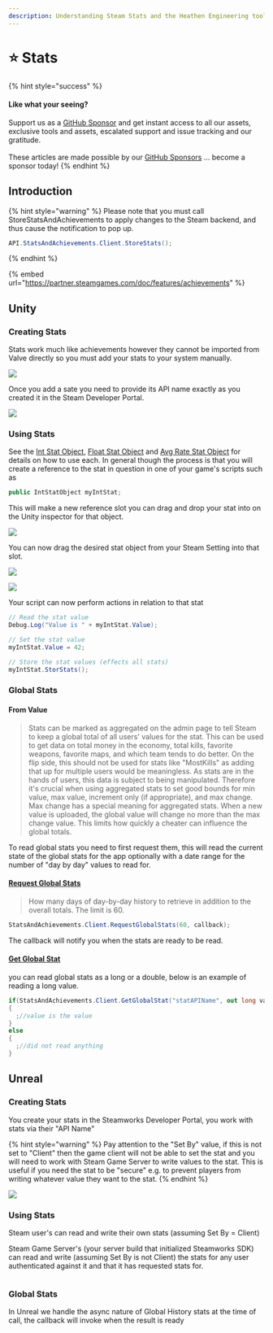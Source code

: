 ```yaml
---
description: Understanding Steam Stats and the Heathen Engineering tool kit
---
```


# ⭐ Stats

{% hint style="success" %}
#### Like what your seeing?

Support us as a [GitHub Sponsor](../../../become-a-sponsor/) and get instant access to all our assets, exclusive tools and assets, escalated support and issue tracking and our gratitude.\
\
These articles are made possible by our [GitHub Sponsors](../../../become-a-sponsor/) ... become a sponsor today!
{% endhint %}

## &#x20;Introduction

{% hint style="warning" %}
Please note that you must call StoreStatsAndAchievements to apply changes to the Steam backend, and thus cause the notification to pop up.

```csharp
API.StatsAndAchievements.Client.StoreStats();
```
{% endhint %}

{% embed url="https://partner.steamgames.com/doc/features/achievements" %}

## Unity

### Creating Stats

Stats work much like achievements however they cannot be imported from Valve directly so you must add your stats to your system manually.

![](<../../../.gitbook/assets/image (188) (1) (1) (1).png>)

Once you add a sate you need to provide its API name exactly as you created it in the Steam Developer Portal.

![](<../../../.gitbook/assets/image (160) (1) (1).png>)

### Using Stats

See the [Int Stat Object](../../../toolkit-for-steamworks/unity/objects/classes/int-stat.md), [Float Stat Object](../../../toolkit-for-steamworks/unity/objects/classes/float-stat.md) and [Avg Rate Stat Object](../../../toolkit-for-steamworks/unity/objects/classes/avg-rate-stat.md) for details on how to use each. In general though the process is that you will create a reference to the stat in question in one of your game's scripts such as

```csharp
public IntStatObject myIntStat;
```

This will make a new reference slot you can drag and drop your stat into on the Unity inspector for that object.

![](<../../../.gitbook/assets/image (174) (1) (1) (1).png>)

You can now drag the desired stat object from your Steam Setting into that slot.

![](<../../../.gitbook/assets/image (159) (1) (1) (1).png>)

![](<../../../.gitbook/assets/image (161) (1) (1) (1) (1) (1).png>)

Your script can now perform actions in relation to that stat

```csharp
// Read the stat value
Debug.Log("Value is " + myIntStat.Value);

// Set the stat value
myIntStat.Value = 42;

// Store the stat values (effects all stats)
myIntStat.StorStats();
```

### Global Stats

#### From Value

> Stats can be marked as aggregated on the admin page to tell Steam to keep a global total of all users' values for the stat. This can be used to get data on total money in the economy, total kills, favorite weapons, favorite maps, and which team tends to do better. On the flip side, this should not be used for stats like "MostKills" as adding that up for multiple users would be meaningless. As stats are in the hands of users, this data is subject to being manipulated. Therefore it's crucial when using aggregated stats to set good bounds for min value, max value, increment only (if appropriate), and max change. Max change has a special meaning for aggregated stats. When a new value is uploaded, the global value will change no more than the max change value. This limits how quickly a cheater can influence the global totals.

To read global stats you need to first request them, this will read the current state of the global stats for the app optionally with a date range for the number of "day by day" values to read for.

#### [Request Global Stats](../../../toolkit-for-steamworks/unity/api-extensions/statsandachievements.client.md#requestglobalstats)

> How many days of day-by-day history to retrieve in addition to the overall totals. The limit is 60.

```csharp
StatsAndAchievements.Client.RequestGlobalStats(60, callback);
```

The callback will notify you when the stats are ready to be read.

#### [Get Global Stat](../../../toolkit-for-steamworks/unity/api-extensions/statsandachievements.client.md#getglobalstat)

you can read global stats as a long or a double, below is an example of reading a long value.

```csharp
if(StatsAndAchievements.Client.GetGlobalStat("statAPIName", out long value))
{
  ;//value is the value
}
else
{
  ;//did not read anything
}
```

## Unreal

### Creating Stats

You create your stats in the Steamworks Developer Portal, you work with stats via their "API Name"

{% hint style="warning" %}
Pay attention to the "Set By" value, if this is not set to "Client" then the game client will not be able to set the stat and you will need to work with Steam Game Server to write values to the stat. This is useful if you need the stat to be "secure" e.g. to prevent players from writing whatever value they want to the stat.
{% endhint %}

![](<../../../.gitbook/assets/image (160) (1) (1).png>)

### Using Stats

Steam user's can read and write their own stats (assuming Set By = Client)&#x20;

Steam Game Server's (your server build that initialized Steamworks SDK) can read and write (assuming Set By is not Client) the stats for any user authenticated against it and that it has requested stats for.

<figure><img src="../../../.gitbook/assets/image (418).png" alt=""><figcaption></figcaption></figure>

### Global Stats

In Unreal we handle the async nature of Global History stats at the time of call, the callback will invoke when the result is ready

<figure><img src="../../../.gitbook/assets/image (420).png" alt=""><figcaption></figcaption></figure>
